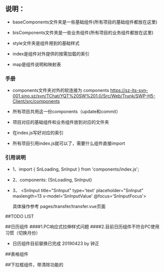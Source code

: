 ## 说明：

+ baseComponents文件夹是一些基础组件(所有项目的基础组件都放在这里)

+ bisComponents文件夹是一些业务组件(所有项目的业务组件都放在这里)

+ style文件夹是组件用到的基础样式

+ index是组件对外提供的按需加载的索引

+ map是组件说明和映射表


### 手册

+ components文件夹对外的软连接为
  components https://sz-its-svn-001.sino.sz/svn/TChat/YQT%20SW%201.0/Src/Web/Trunk/SWP-H5-Client/src/components

+ 所有项目共用这一份components（update和commit）

+ 项目对应的基础组件和业务组件放到对应的文件夹

+ 在index.js写好对应的索引

+ 所有项目引用index.js就可以了，需要什么组件直接import


### 引用说明

+ 1、import { SnLoading, SnInput } from 'components/index.js';

+ 2、components: {SnLoading, SnInput}

+ 3、<SnLoading message="SnLoading"></SnLoading>
	<SnInput title="SnInput" type='text' placeholder="SnInput" maxlength=13 v-model='SnInputValue' @focus='SnInputFocus'></SnInput>


	具体操作参考   pages/transfer/transfer.vue页面
	
	
##TODO LIST

##日历组件
####1.PC响应式拉伸样式问题
####2.目前日历组件不符合PC使用习惯（切换月份）
- 日历组件目前替换已完成 20190423 by 钟正

##表格组件

##下拉框组件，带清除功能的 

